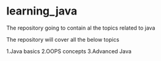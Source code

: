 # learning_java
The repository going to contain al the topics related to java 

The repository will cover all the below topics

1.Java basics
2.OOPS concepts
3.Advanced Java
